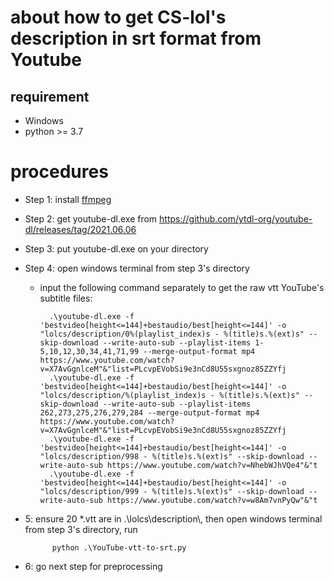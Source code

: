 # about how to get CS-lol's description in srt format from Youtube

## requirement
- Windows
- python >= 3.7

# procedures
- Step 1: install [ffmpeg](https://www.ffmpeg.org/)
- Step 2: get youtube-dl.exe from https://github.com/ytdl-org/youtube-dl/releases/tag/2021.06.06
- Step 3: put youtube-dl.exe on your directory
- Step 4: open windows terminal from step 3's directory
    - input the following command separately to get the raw vtt YouTube's subtitle files:
    
            .\youtube-dl.exe -f 'bestvideo[height<=144]+bestaudio/best[height<=144]' -o "lolcs/description/0%(playlist_index)s - %(title)s.%(ext)s" --skip-download --write-auto-sub --playlist-items 1-5,10,12,30,34,41,71,99 --merge-output-format mp4 https://www.youtube.com/watch?v=X7AvGgnlceM"&"list=PLcvpEVobSi9e3nCd8U55sxgnoz85ZZYfj
            .\youtube-dl.exe -f 'bestvideo[height<=144]+bestaudio/best[height<=144]' -o "lolcs/description/%(playlist_index)s - %(title)s.%(ext)s" --skip-download --write-auto-sub --playlist-items 262,273,275,276,279,284 --merge-output-format mp4 https://www.youtube.com/watch?v=X7AvGgnlceM"&"list=PLcvpEVobSi9e3nCd8U55sxgnoz85ZZYfj
            .\youtube-dl.exe -f 'bestvideo[height<=144]+bestaudio/best[height<=144]' -o "lolcs/description/998 - %(title)s.%(ext)s" --skip-download --write-auto-sub https://www.youtube.com/watch?v=NhebWJhVQe4"&"t
            .\youtube-dl.exe -f 'bestvideo[height<=144]+bestaudio/best[height<=144]' -o "lolcs/description/999 - %(title)s.%(ext)s" --skip-download --write-auto-sub https://www.youtube.com/watch?v=w8Am7vnPyQw"&"t

- 5: ensure 20 *.vtt are in .\\lolcs\\description\\, then open windows terminal from step 3's directory, run

            python .\YouTube-vtt-to-srt.py
            
- 6: go next step for preprocessing